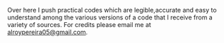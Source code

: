 Over here I push practical codes which are legible,accurate and easy to understand among the various versions of a code that I receive from a variety of sources. 
For credits please email me at alroypereira05@gmail.com.
